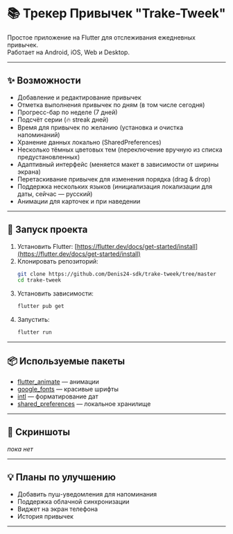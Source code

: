 # 📚 Трекер Привычек "Trake-Tweek"

Простое приложение на Flutter для отслеживания ежедневных привычек.  
Работает на Android, iOS, Web и Desktop.

---

## ✨ Возможности

- Добавление и редактирование привычек
- Отметка выполнения привычек по дням (в том числе сегодня)
- Прогресс-бар по неделе (7 дней)
- Подсчёт серии (🔥 streak дней)
- Время для привычек по желанию (установка и очистка напоминаний)
- Хранение данных локально (SharedPreferences)
- Несколько тёмных цветовых тем (переключение вручную из списка предустановленных)
- Адаптивный интерфейс (меняется макет в зависимости от ширины экрана)
- Перетаскивание привычек для изменения порядка (drag & drop)
- Поддержка нескольких языков (инициализация локализации для даты, сейчас — русский)
- Анимации для карточек и при наведении

---

## 🚀 Запуск проекта

1. Установить Flutter: [https://flutter.dev/docs/get-started/install](https://flutter.dev/docs/get-started/install)
2. Клонировать репозиторий:
    ```bash
    git clone https://github.com/Denis24-sdk/trake-tweek/tree/master
    cd trake-tweek
    ```
3. Установить зависимости:
    ```bash
    flutter pub get
    ```
4. Запустить:
    ```bash
    flutter run
    ```

---

## 📦 Используемые пакеты

- [flutter_animate](https://pub.dev/packages/flutter_animate) — анимации
- [google_fonts](https://pub.dev/packages/google_fonts) — красивые шрифты
- [intl](https://pub.dev/packages/intl) — форматирование дат
- [shared_preferences](https://pub.dev/packages/shared_preferences) — локальное хранилище

---

## 📌 Скриншоты

*пока нет*

---

## 💡 Планы по улучшению

- Добавить пуш-уведомления для напоминания
- Поддержка облачной синхронизации
- Виджет на экран телефона
- История привычек

---


